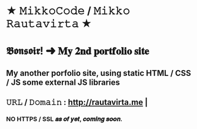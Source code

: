 # ★ 𝙼𝚒𝚔𝚔𝚘𝙲𝚘𝚍𝚎 / 𝙼𝚒𝚔𝚔𝚘 𝚁𝚊𝚞𝚝𝚊𝚟𝚒𝚛𝚝𝚊 ★
# 𝕭𝖔𝖓𝖘𝖔𝖎𝖗! ➜ 𝐌𝐲 𝟐𝐧𝐝 𝐩𝐨𝐫𝐭𝐟𝐨𝐥𝐢𝐨 𝐬𝐢𝐭𝐞

## My another porfolio site, using static HTML / CSS / JS some external JS libraries
 ## 𝚄𝚁𝙻 / 𝙳𝚘𝚖𝚊𝚒𝚗 : http://rautavirta.me  |   
### NO HTTPS / SSL 𝒂𝒔 𝒐𝒇 𝒚𝒆𝒕, 𝒄𝒐𝒎𝒊𝒏𝒈 𝒔𝒐𝒐𝒏.